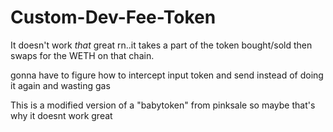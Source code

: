 # Custom-Dev-Fee-Token

It doesn't work *that* great rn..it takes a part of the token bought/sold then swaps for the WETH on that chain.

gonna have to figure how to intercept input token and send instead of doing it again and wasting gas

This is a modified version of a "babytoken" from pinksale so maybe that's why it doesnt work great
